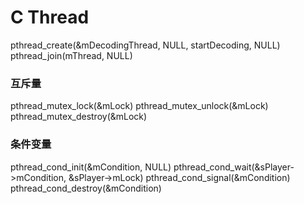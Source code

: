 
# C Thread

pthread_create(&mDecodingThread, NULL, startDecoding, NULL)
pthread_join(mThread, NULL)

### 互斥量
pthread_mutex_lock(&mLock)
pthread_mutex_unlock(&mLock)
pthread_mutex_destroy(&mLock)

### 条件变量
pthread_cond_init(&mCondition, NULL)
pthread_cond_wait(&sPlayer->mCondition, &sPlayer->mLock)
pthread_cond_signal(&mCondition)
pthread_cond_destroy(&mCondition)